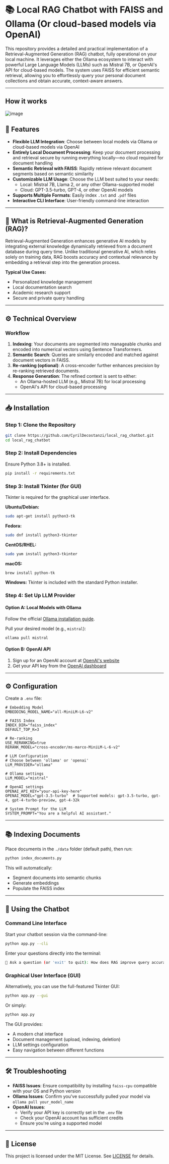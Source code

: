 # 📚 Local RAG Chatbot with FAISS and Ollama (Or cloud-based models via OpenAI)

This repository provides a detailed and practical implementation of a Retrieval-Augmented Generation (RAG) chatbot, fully operational on your local machine. It leverages either the Ollama ecosystem to interact with powerful Large Language Models (LLMs) such as Mistral 7B, or OpenAI's API for cloud-based models. The system uses FAISS for efficient semantic retrieval, allowing you to effortlessly query your personal document collections and obtain accurate, context-aware answers.

---

## How it works

![image](https://github.com/user-attachments/assets/a816b9de-a0dd-406b-b382-0e335ff91902)

## 🚀 Features

-   **Flexible LLM Integration**: Choose between local models via Ollama or cloud-based models via OpenAI
-   **Entirely Local Document Processing**: Keep your document processing and retrieval secure by running everything locally—no cloud required for document handling
-   **Semantic Retrieval with FAISS**: Rapidly retrieve relevant document segments based on semantic similarity
-   **Customizable LLM Usage**: Choose the LLM best suited to your needs:
    -   Local: Mistral 7B, Llama 2, or any other Ollama-supported model
    -   Cloud: GPT-3.5-turbo, GPT-4, or other OpenAI models
-   **Supports Multiple Formats**: Easily index `.txt` and `.pdf` files
-   **Interactive CLI Interface**: User-friendly command-line interaction

---

## 📖 What is Retrieval-Augmented Generation (RAG)?

Retrieval-Augmented Generation enhances generative AI models by integrating external knowledge dynamically retrieved from a document database during query time. Unlike traditional generative AI, which relies solely on training data, RAG boosts accuracy and contextual relevance by embedding a retrieval step into the generation process.

**Typical Use Cases:**

-   Personalized knowledge management
-   Local documentation search
-   Academic research support
-   Secure and private query handling

---

## ⚙️ Technical Overview

### Workflow

1. **Indexing**: Your documents are segmented into manageable chunks and encoded into numerical vectors using Sentence Transformers.
2. **Semantic Search**: Queries are similarly encoded and matched against document vectors in FAISS.
3. **Re-ranking (optional)**: A cross-encoder further enhances precision by re-ranking retrieved documents.
4. **Response Generation**: The refined context is sent to either:
    - An Ollama-hosted LLM (e.g., Mistral 7B) for local processing
    - OpenAI's API for cloud-based processing

---

## 📥 Installation

### Step 1: Clone the Repository

```bash
git clone https://github.com/CyrilDecostanzi/local_rag_chatbot.git
cd local_rag_chatbot
```

### Step 2: Install Dependencies

Ensure Python 3.8+ is installed.

```bash
pip install -r requirements.txt
```

### Step 3: Install Tkinter (for GUI)

Tkinter is required for the graphical user interface.

**Ubuntu/Debian:**

```bash
sudo apt-get install python3-tk
```

**Fedora:**

```bash
sudo dnf install python3-tkinter
```

**CentOS/RHEL:**

```bash
sudo yum install python3-tkinter
```

**macOS:**

```bash
brew install python-tk
```

**Windows:**
Tkinter is included with the standard Python installer.

### Step 4: Set Up LLM Provider

#### Option A: Local Models with Ollama

Follow the official [Ollama installation guide](https://github.com/ollama/ollama).

Pull your desired model (e.g., `mistral`):

```bash
ollama pull mistral
```

#### Option B: OpenAI API

1. Sign up for an OpenAI account at [OpenAI's website](https://openai.com)
2. Get your API key from the [OpenAI dashboard](https://platform.openai.com/api-keys)

---

## ⚙️ Configuration

Create a `.env` file:

```env
# Embedding Model
EMBEDDING_MODEL_NAME="all-MiniLM-L6-v2"

# FAISS Index
INDEX_DIR="faiss_index"
DEFAULT_TOP_K=3

# Re-ranking
USE_RERANKING=true
RERANK_MODEL="cross-encoder/ms-marco-MiniLM-L-6-v2"

# LLM Configuration
# Choose between 'ollama' or 'openai'
LLM_PROVIDER="ollama"

# Ollama settings
LLM_MODEL="mistral"

# OpenAI settings
OPENAI_API_KEY="your-api-key-here"
OPENAI_MODEL="gpt-3.5-turbo"  # Supported models: gpt-3.5-turbo, gpt-4, gpt-4-turbo-preview, gpt-4-32k

# System Prompt for the LLM
SYSTEM_PROMPT="You are a helpful AI assistant."
```

---

## 📚 Indexing Documents

Place documents in the `./data` folder (default path), then run:

```bash
python index_documents.py
```

This will automatically:

-   Segment documents into semantic chunks
-   Generate embeddings
-   Populate the FAISS index

---

## 🤖 Using the Chatbot

### Command Line Interface

Start your chatbot session via the command-line:

```bash
python app.py --cli
```

Enter your questions directly into the terminal:

```bash
💬 Ask a question (or 'exit' to quit): How does RAG improve query accuracy?
```

### Graphical User Interface (GUI)

Alternatively, you can use the full-featured Tkinter GUI:

```bash
python app.py --gui
```

Or simply:

```bash
python app.py
```

The GUI provides:

-   A modern chat interface
-   Document management (upload, indexing, deletion)
-   LLM settings configuration
-   Easy navigation between different functions

---

## 🛠 Troubleshooting

-   **FAISS Issues**: Ensure compatibility by installing `faiss-cpu` compatible with your OS and Python version
-   **Ollama Issues**: Confirm you've successfully pulled your model via `ollama pull your_model_name`
-   **OpenAI Issues**:
    -   Verify your API key is correctly set in the `.env` file
    -   Check your OpenAI account has sufficient credits
    -   Ensure you're using a supported model

---

## 📜 License

This project is licensed under the MIT License. See [LICENSE](LICENSE) for details.

